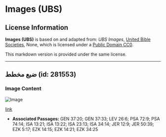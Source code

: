 # Images (UBS)

## License Information

**Images (UBS)** is based on and adapted from: _UBS Images_, [United Bible Societies](https://unitedbiblesocieties.org/), None, which is licensed under a [Public Domain CC0](https://creativecommons.org/public-domain/cc0/).

This markdown version is provided under the same license.



--------------------------------

## ضبع مخطط (id: 281553)

### Image Content

![Image](https://cdn.aquifer.bible/aquifer-content/resources/Media/WEB-0308_striped_hyena.jpg)

[link](https://cdn.aquifer.bible/aquifer-content/resources/Media/WEB-0308_striped_hyena.jpg)

* **Associated Passages:** GEN 37:20; GEN 37:33; LEV 26:6; PSA 72:9; PSA 74:14; ISA 13:21; ISA 13:22; ISA 23:13; ISA 34:14; JER 12:9; JER 50:39; EZK 5:17; EZK 14:15; EZK 14:21; EZK 34:25

